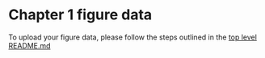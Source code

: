 # Chapter 1 figure data

To upload your figure data, please follow the steps outlined in the [top level README.md](https://github.com/mollymacrae/test-IPCC#adding-figure-data-to-the-github-repository)
